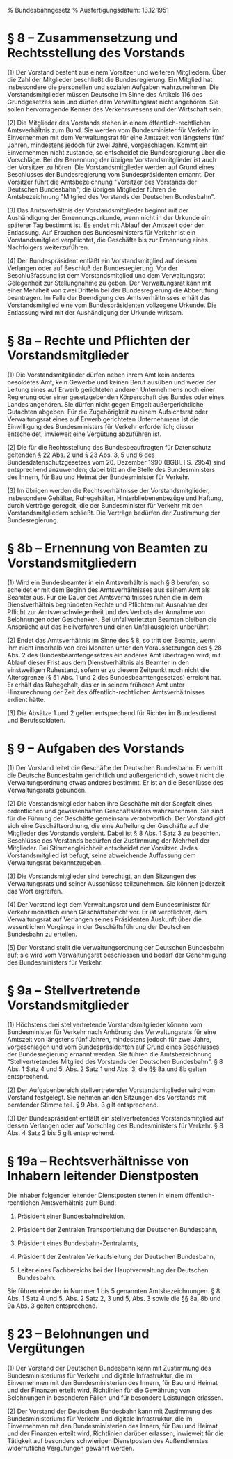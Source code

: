 % Bundesbahngesetz
% Ausfertigungsdatum: 13.12.1951
 
# § 8 – Zusammensetzung und Rechtsstellung des Vorstands

(1) Der Vorstand besteht aus einem Vorsitzer und weiteren Mitgliedern. Über die Zahl der Mitglieder beschließt die Bundesregierung. Ein Mitglied hat insbesondere die personellen und sozialen Aufgaben wahrzunehmen. Die Vorstandsmitglieder müssen Deutsche im Sinne des Artikels 116 des Grundgesetzes sein und dürfen dem Verwaltungsrat nicht angehören. Sie sollen hervorragende Kenner des Verkehrswesens und der Wirtschaft sein.

(2) Die Mitglieder des Vorstands stehen in einem öffentlich-rechtlichen Amtsverhältnis zum Bund. Sie werden vom Bundesminister für Verkehr im Einvernehmen mit dem Verwaltungsrat für eine Amtszeit von längstens fünf Jahren, mindestens jedoch für zwei Jahre, vorgeschlagen. Kommt ein Einvernehmen nicht zustande, so entscheidet die Bundesregierung über die Vorschläge. Bei der Benennung der übrigen Vorstandsmitglieder ist auch der Vorsitzer zu hören. Die Vorstandsmitglieder werden auf Grund eines Beschlusses der Bundesregierung vom Bundespräsidenten ernannt. Der Vorsitzer führt die Amtsbezeichnung "Vorsitzer des Vorstands der Deutschen Bundesbahn"; die übrigen Mitglieder führen die Amtsbezeichnung "Mitglied des Vorstands der Deutschen Bundesbahn".

(3) Das Amtsverhältnis der Vorstandsmitglieder beginnt mit der Aushändigung der Ernennungsurkunde, wenn nicht in der Urkunde ein späterer Tag bestimmt ist. Es endet mit Ablauf der Amtszeit oder der Entlassung. Auf Ersuchen des Bundesministers für Verkehr ist ein Vorstandsmitglied verpflichtet, die Geschäfte bis zur Ernennung eines Nachfolgers weiterzuführen.

(4) Der Bundespräsident entläßt ein Vorstandsmitglied auf dessen Verlangen oder auf Beschluß der Bundesregierung. Vor der Beschlußfassung ist dem Vorstandsmitglied und dem Verwaltungsrat Gelegenheit zur Stellungnahme zu geben. Der Verwaltungsrat kann mit einer Mehrheit von zwei Dritteln bei der Bundesregierung die Abberufung beantragen. Im Falle der Beendigung des Amtsverhältnisses erhält das Vorstandsmitglied eine vom Bundespräsidenten vollzogene Urkunde. Die Entlassung wird mit der Aushändigung der Urkunde wirksam.

# § 8a – Rechte und Pflichten der Vorstandsmitglieder

(1) Die Vorstandsmitglieder dürfen neben ihrem Amt kein anderes besoldetes Amt, kein Gewerbe und keinen Beruf ausüben und weder der Leitung eines auf Erwerb gerichteten anderen Unternehmens noch einer Regierung oder einer gesetzgebenden Körperschaft des Bundes oder eines Landes angehören. Sie dürfen nicht gegen Entgelt außergerichtliche Gutachten abgeben. Für die Zugehörigkeit zu einem Aufsichtsrat oder Verwaltungsrat eines auf Erwerb gerichteten Unternehmens ist die Einwilligung des Bundesministers für Verkehr erforderlich; dieser entscheidet, inwieweit eine Vergütung abzuführen ist.

(2) Die für die Rechtsstellung des Bundesbeauftragten für Datenschutz geltenden § 22 Abs. 2 und § 23 Abs. 3, 5 und 6 des Bundesdatenschutzgesetzes vom 20. Dezember 1990 (BGBl. I S. 2954) sind entsprechend anzuwenden; dabei tritt an die Stelle des Bundesministers des Innern, für Bau und Heimat der Bundesminister für Verkehr.

(3) Im übrigen werden die Rechtsverhältnisse der Vorstandsmitglieder, insbesondere Gehälter, Ruhegehälter, Hinterbliebenenbezüge und Haftung, durch Verträge geregelt, die der Bundesminister für Verkehr mit den Vorstandsmitgliedern schließt. Die Verträge bedürfen der Zustimmung der Bundesregierung.

# § 8b – Ernennung von Beamten zu Vorstandsmitgliedern

(1) Wird ein Bundesbeamter in ein Amtsverhältnis nach § 8 berufen, so scheidet er mit dem Beginn des Amtsverhältnisses aus seinem Amt als Beamter aus. Für die Dauer des Amtsverhältnisses ruhen die in dem Dienstverhältnis begründeten Rechte und Pflichten mit Ausnahme der Pflicht zur Amtsverschwiegenheit und des Verbots der Annahme von Belohnungen oder Geschenken. Bei unfallverletzten Beamten bleiben die Ansprüche auf das Heilverfahren und einen Unfallausgleich unberührt.

(2) Endet das Amtsverhältnis im Sinne des § 8, so tritt der Beamte, wenn ihm nicht innerhalb von drei Monaten unter den Voraussetzungen des § 28 Abs. 2 des Bundesbeamtengesetzes ein anderes Amt übertragen wird, mit Ablauf dieser Frist aus dem Dienstverhältnis als Beamter in den einstweiligen Ruhestand, sofern er zu diesem Zeitpunkt noch nicht die Altersgrenze (§ 51 Abs. 1 und 2 des Bundesbeamtengesetzes) erreicht hat. Er erhält das Ruhegehalt, das er in seinem früheren Amt unter Hinzurechnung der Zeit des öffentlich-rechtlichen Amtsverhältnisses erdient hätte.

(3) Die Absätze 1 und 2 gelten entsprechend für Richter im Bundesdienst und Berufssoldaten.

# § 9 – Aufgaben des Vorstands

(1) Der Vorstand leitet die Geschäfte der Deutschen Bundesbahn. Er vertritt die Deutsche Bundesbahn gerichtlich und außergerichtlich, soweit nicht die Verwaltungsordnung etwas anderes bestimmt. Er ist an die Beschlüsse des Verwaltungsrats gebunden.

(2) Die Vorstandsmitglieder haben ihre Geschäfte mit der Sorgfalt eines ordentlichen und gewissenhaften Geschäftsleiters wahrzunehmen. Sie sind für die Führung der Geschäfte gemeinsam verantwortlich. Der Vorstand gibt sich eine Geschäftsordnung, die eine Aufteilung der Geschäfte auf die Mitglieder des Vorstands vorsieht. Dabei ist § 8 Abs. 1 Satz 3 zu beachten. Beschlüsse des Vorstands bedürfen der Zustimmung der Mehrheit der Mitglieder. Bei Stimmengleichheit entscheidet der Vorsitzer. Jedes Vorstandsmitglied ist befugt, seine abweichende Auffassung dem Verwaltungsrat bekanntzugeben.

(3) Die Vorstandsmitglieder sind berechtigt, an den Sitzungen des Verwaltungsrats und seiner Ausschüsse teilzunehmen. Sie können jederzeit das Wort ergreifen.

(4) Der Vorstand legt dem Verwaltungsrat und dem Bundesminister für Verkehr monatlich einen Geschäftsbericht vor. Er ist verpflichtet, dem Verwaltungsrat auf Verlangen seines Präsidenten Auskunft über die wesentlichen Vorgänge in der Geschäftsführung der Deutschen Bundesbahn zu erteilen.

(5) Der Vorstand stellt die Verwaltungsordnung der Deutschen Bundesbahn auf; sie wird vom Verwaltungsrat beschlossen und bedarf der Genehmigung des Bundesministers für Verkehr.

# § 9a – Stellvertretende Vorstandsmitglieder

(1) Höchstens drei stellvertretende Vorstandsmitglieder können vom Bundesminister für Verkehr nach Anhörung des Verwaltungsrats für eine Amtszeit von längstens fünf Jahren, mindestens jedoch für zwei Jahre, vorgeschlagen und vom Bundespräsidenten auf Grund eines Beschlusses der Bundesregierung ernannt werden. Sie führen die Amtsbezeichnung "Stellvertretendes Mitglied des Vorstands der Deutschen Bundesbahn". § 8 Abs. 1 Satz 4 und 5, Abs. 2 Satz 1 und Abs. 3, die §§ 8a und 8b gelten entsprechend.

(2) Der Aufgabenbereich stellvertretender Vorstandsmitglieder wird vom Vorstand festgelegt. Sie nehmen an den Sitzungen des Vorstands mit beratender Stimme teil. § 9 Abs. 3 gilt entsprechend.

(3) Der Bundespräsident entläßt ein stellvertretendes Vorstandsmitglied auf dessen Verlangen oder auf Vorschlag des Bundesministers für Verkehr. § 8 Abs. 4 Satz 2 bis 5 gilt entsprechend.

# § 19a – Rechtsverhältnisse von Inhabern leitender Dienstposten

Die Inhaber folgender leitender Dienstposten stehen in einem öffentlich-rechtlichen Amtsverhältnis zum Bund:

1. Präsident einer Bundesbahndirektion,

2. Präsident der Zentralen Transportleitung der Deutschen Bundesbahn,

3. Präsident eines Bundesbahn-Zentralamts,

4. Präsident der Zentralen Verkaufsleitung der Deutschen Bundesbahn,

5. Leiter eines Fachbereichs bei der Hauptverwaltung der Deutschen Bundesbahn.

Sie führen eine der in Nummer 1 bis 5 genannten Amtsbezeichnungen. § 8 Abs. 1 Satz 4 und 5, Abs. 2 Satz 2, 3 und 5, Abs. 3 sowie die §§ 8a, 8b und 9a Abs. 3 gelten entsprechend.

# § 23 – Belohnungen und Vergütungen

(1) Der Vorstand der Deutschen Bundesbahn kann mit Zustimmung des Bundesministeriums für Verkehr und digitale Infrastruktur, die im Einvernehmen mit den Bundesministerien des Innern, für Bau und Heimat und der Finanzen erteilt wird, Richtlinien für die Gewährung von Belohnungen in besonderen Fällen und für besondere Leistungen erlassen.

(2) Der Vorstand der Deutschen Bundesbahn kann mit Zustimmung des Bundesministeriums für Verkehr und digitale Infrastruktur, die im Einvernehmen mit den Bundesministerien des Innern, für Bau und Heimat und der Finanzen erteilt wird, Richtlinien darüber erlassen, inwieweit für die Tätigkeit auf besonders schwierigen Dienstposten des Außendienstes widerrufliche Vergütungen gewährt werden.
